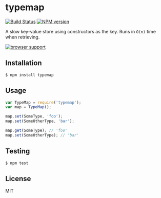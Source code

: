# typemap

[![Build Status](https://travis-ci.org/bvalosek/typemap.png?branch=master)](https://travis-ci.org/bvalosek/typemap)
[![NPM version](https://badge.fury.io/js/typemap.png)](http://badge.fury.io/js/typemap)

A slow key-value store using constructors as the key. Runs in `O(n)` time when
retrieving.

[![browser support](https://ci.testling.com/bvalosek/typemap.png)](https://ci.testling.com/bvalosek/typemap)

## Installation

```
$ npm install typemap
```

## Usage

```javascript
var TypeMap = require('typemap');
var map = TypeMap();

map.set(SomeType, 'foo');
map.set(SomeOtherType, 'bar');

map.get(SomeType); // 'foo'
map.set(SomeOtherType); // 'bar'
```

## Testing

```
$ npm test
```

## License

MIT
